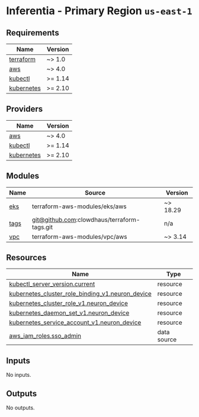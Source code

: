 # Inferentia - Primary Region `us-east-1`

<!-- BEGINNING OF PRE-COMMIT-TERRAFORM DOCS HOOK -->
## Requirements

| Name | Version |
|------|---------|
| <a name="requirement_terraform"></a> [terraform](#requirement\_terraform) | ~> 1.0 |
| <a name="requirement_aws"></a> [aws](#requirement\_aws) | ~> 4.0 |
| <a name="requirement_kubectl"></a> [kubectl](#requirement\_kubectl) | >= 1.14 |
| <a name="requirement_kubernetes"></a> [kubernetes](#requirement\_kubernetes) | >= 2.10 |

## Providers

| Name | Version |
|------|---------|
| <a name="provider_aws"></a> [aws](#provider\_aws) | ~> 4.0 |
| <a name="provider_kubectl"></a> [kubectl](#provider\_kubectl) | >= 1.14 |
| <a name="provider_kubernetes"></a> [kubernetes](#provider\_kubernetes) | >= 2.10 |

## Modules

| Name | Source | Version |
|------|--------|---------|
| <a name="module_eks"></a> [eks](#module\_eks) | terraform-aws-modules/eks/aws | ~> 18.29 |
| <a name="module_tags"></a> [tags](#module\_tags) | git@github.com:clowdhaus/terraform-tags.git | n/a |
| <a name="module_vpc"></a> [vpc](#module\_vpc) | terraform-aws-modules/vpc/aws | ~> 3.14 |

## Resources

| Name | Type |
|------|------|
| [kubectl_server_version.current](https://registry.terraform.io/providers/gavinbunney/kubectl/latest/docs/resources/server_version) | resource |
| [kubernetes_cluster_role_binding_v1.neuron_device](https://registry.terraform.io/providers/hashicorp/kubernetes/latest/docs/resources/cluster_role_binding_v1) | resource |
| [kubernetes_cluster_role_v1.neuron_device](https://registry.terraform.io/providers/hashicorp/kubernetes/latest/docs/resources/cluster_role_v1) | resource |
| [kubernetes_daemon_set_v1.neuron_device](https://registry.terraform.io/providers/hashicorp/kubernetes/latest/docs/resources/daemon_set_v1) | resource |
| [kubernetes_service_account_v1.neuron_device](https://registry.terraform.io/providers/hashicorp/kubernetes/latest/docs/resources/service_account_v1) | resource |
| [aws_iam_roles.sso_admin](https://registry.terraform.io/providers/hashicorp/aws/latest/docs/data-sources/iam_roles) | data source |

## Inputs

No inputs.

## Outputs

No outputs.
<!-- END OF PRE-COMMIT-TERRAFORM DOCS HOOK -->
